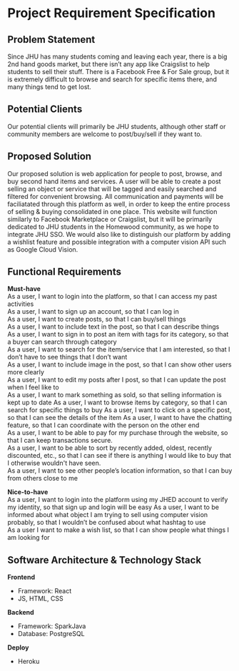 # Project Requirement Specification

## Problem Statement
Since JHU has many students coming and leaving each year, there is a big 2nd hand goods market, but there isn’t any app like Craigslist to help students to sell their stuff. There is a Facebook Free & For Sale group, but it is extremely difficult to browse
and search for specific items there, and many things tend to get lost.

## Potential Clients
Our potential clients will primarily be JHU students, although other staff or community members are welcome to post/buy/sell if they want to.

## Proposed Solution
Our proposed solution is web application for people to post, browse, and buy
second hand items and services. A user will be able to create a post selling an object or service that will be tagged and easily searched and filtered for convenient browsing.
All communication and payments will be faciliatated through this platform as well, in order to keep the entire process of selling & buying consolidated in one place.
This website will function similarly to Facebook Marketplace or Craigslist, but it will be primarily dedicated to JHU students in the Homewood community, as we hope to integrate 
JHU SSO. We would also like to distinguish our platform by adding a wishlist feature and 
possible integration with a computer vision API such as Google Cloud Vision.

## Functional Requirements 

**Must-have**  
As a user, I want to login into the platform, so that I can access my past activities  
As a user, I want to sign up an account, so that I can log in  
As a user, I want to create posts, so that I can buy/sell things  
As a user, I want to include text in the post, so that I can describe things  
As a user, I want to sign in to post an item with tags for its category, so that a buyer can search through category  
As a user, I want to search for the item/service that I am interested, so that I don’t have to see things that I don’t want  
As a user, I want to include image in the post, so that I can show other users more clearly  
As a user, I want to edit my posts after I post, so that I can update the post when I feel like to  
As a user, I want to mark something as sold, so that selling information is kept up to date
As a user, I want to browse items by category, so that I can search for specific things to buy
As a user, I want to click on a specific post, so that I can see the details of the item
As a user, I want to have the chatting feature, so that I can coordinate with the person on the other end  
As a user, I want to be able to pay for my purchase through the website, so that I can keep transactions secure.  
As a user, I want to be able to sort by recently added, oldest, recently discounted, etc., so that I can see if there is anything I would like to buy that I otherwise wouldn't have seen.  
As a user, I want to see other people’s location information, so that I can buy from others close to me

**Nice-to-have**  
As a user, I want to login into the platform using my JHED account to verify my identity, so that sign up and login will be easy
As a user, I want to be informed about what object I am trying to sell using computer vision probably, so that I wouldn’t be confused about what hashtag to use  
As a user I want to make a wish list, so that I can show people what things I am looking for  

## Software Architecture & Technology Stack
**Frontend**
* Framework: React
* JS, HTML, CSS
  

**Backend**

* Framework: SparkJava
* Database: PostgreSQL

**Deploy**
* Heroku

